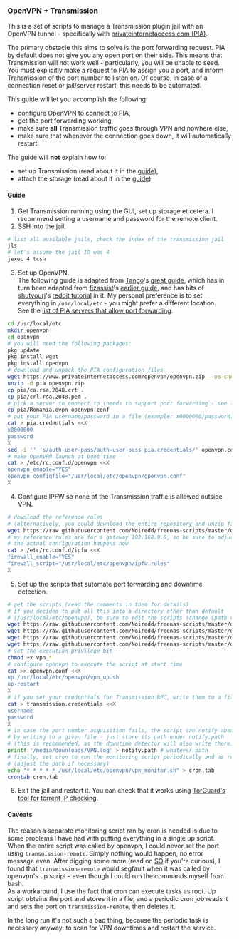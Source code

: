 ### OpenVPN + Transmission

This is a set of scripts to manage a Transmission plugin jail with an OpenVPN tunnel - specifically with [privateinternetaccess.com (PIA)](https://privateinternetaccess.com/).

The primary obstacle this aims to solve is the port forwarding request.
PIA by default does not give you any open port on their side.
This means that Transmission will not work well - particularly, you will be unable to seed.
You must explicitly make a request to PIA to assign you a port,
and inform Transmission of the port number to listen on.
Of course, in case of a connection reset or jail/server restart, this needs to be automated.

This guide will let you accomplish the following:
* configure OpenVPN to connect to PIA,
* get the port forwarding working,
* make sure **all** Transmission traffic goes through VPN and nowhere else,
* make sure that whenever the connection goes down, it will automatically restart.

The guide will **not** explain how to:
* set up Transmission (read about it in the [guide](http://doc.freenas.org/11/plugins.html#installing-plugins)),
* attach the storage (read about it in the [guide](http://doc.freenas.org/11/jails.html#add-storage)).

#### Guide

1. Get Transmission running using the GUI, set up storage et cetera.
I recommend setting a username and password for the remote client.
2. SSH into the jail.
```bash
# list all available jails, check the index of the transmission jail
jls
# let's assume the jail ID was 4
jexec 4 tcsh
```
3. Set up OpenVPN.  
The following guide is adapted from [Tango](https://forums.freenas.org/index.php?members/tango.44547/)'s [great guide](https://forums.freenas.org/index.php?threads/guide-setting-up-transmission-with-openvpn-and-pia.24566/), which has in turn been adapted from [fizassist](https://forums.freenas.org/index.php?members/fizassist.77752/)'s [earlier guide](https://forums.freenas.org/index.php?threads/guide-setting-up-transmission-with-openvpn-and-pia.24566/page-24#post-404858), and has bits of [shutyourj](https://www.reddit.com/user/shutyourj)'s [reddit tutorial](https://www.reddit.com/r/freenas/comments/41fhz3/configuration_guide_for_openvpn_and_ipfw_so_that/) in it.
My personal preference is to set everything in `/usr/local/etc` - you might prefer a different location.  
See the [list of PIA servers that allow port forwarding](https://www.privateinternetaccess.com/helpdesk/kb/articles/how-do-i-enable-port-forwarding-on-my-vpn).
``` bash
cd /usr/local/etc
mkdir openvpn
cd openvpn
# you will need the following packages:
pkg update
pkg install wget
pkg install openvpn
# download and unpack the PIA configuration files
wget https://www.privateinternetaccess.com/openvpn/openvpn.zip --no-check-certificate
unzip -d pia openvpn.zip
cp pia/ca.rsa.2048.crt .
cp pia/crl.rsa.2048.pem .
# pick a server to connect to (needs to support port forwarding - see list above)
cp pia/Romania.ovpn openvpn.conf
# put your PIA username/password in a file (example: x0000000/password)
cat > pia.credentials <<X
x0000000
password
X
sed -i '' 's/auth-user-pass/auth-user-pass pia.credentials/' openvpn.conf
# make OpenVPN launch at boot time
cat > /etc/rc.conf.d/openvpn <<X
openvpn_enable="YES"
openvpn_configfile="/usr/local/etc/openvpn/openvpn.conf"
X
```
4. Configure IPFW so none of the Transmission traffic is allowed outside VPN.
```bash
# download the reference rules
# (alternatively, you could download the entire repository and unzip files)
wget https://raw.githubusercontent.com/Noiredd/freenas-scripts/master/openvpn/ipfw.rules
# my reference rules are for a gateway 192.168.0.0, so be sure to adjust for yours
# the actual configuration happens now
cat > /etc/rc.conf.d/ipfw <<X
firewall_enable="YES"
firewall_script="/usr/local/etc/openvpn/ipfw.rules"
X
```
5. Set up the scripts that automate port forwarding and downtime detection.
```bash
# get the scripts (read the comments in them for details)
# if you decided to put all this into a directory other than default
# (/usr/local/etc/openvpn), be sure to edit the scripts (change $path variable)
wget https://raw.githubusercontent.com/Noiredd/freenas-scripts/master/openvpn/vpn_up.sh
wget https://raw.githubusercontent.com/Noiredd/freenas-scripts/master/openvpn/vpn_request.sh
wget https://raw.githubusercontent.com/Noiredd/freenas-scripts/master/openvpn/vpn_monitor.sh
wget https://raw.githubusercontent.com/Noiredd/freenas-scripts/master/openvpn/vpn_log.sh
# set the execution privilege bit
chmod +x vpn_*
# configure openvpn to execute the script at start time
cat >> openvpn.conf <<X
up /usr/local/etc/openvpn/vpn_up.sh
up-restart
X
# if you set your credentials for Transmission RPC, write them to a file
cat > transmission.credentials <<X
username
password
X
# in case the port number acquisition fails, the script can notify about that
# by writing to a given file - just store its path under notify.path
# (this is recommended, as the downtime detector will also write there)
printf '/media/downloads/VPN.log' > notify.path # whatever path
# finally, set cron to run the monitoring script periodically and as root
# (adjust the path if necessary)
echo "* * * * * /usr/local/etc/openvpn/vpn_monitor.sh" > cron.tab
crontab cron.tab
```
6. Exit the jail and restart it.
You can check that it works using [TorGuard's tool for torrent IP checking](torguard.net/checkmytorrentipaddress.php).

#### Caveats
The reason a separate monitoring script ran by cron is needed is due to some problems I have had with putting everything in a single up script.
When the entire script was called by openvpn, I could never set the port using `transmission-remote`.
Simply nothing would happen, no error message even.
After digging some more (read on [SO](https://unix.stackexchange.com/q/447421/293652) if you're curious), I found that `transmission-remote` would segfault when it was called by openvpn's up script - even though I could run the commands myself from bash.  
As a workaround, I use the fact that cron can execute tasks as root.
Up script obtains the port and stores it in a file,
and a periodic cron job reads it and sets the port on `transmission-remote`, then deletes it.

In the long run it's not such a bad thing, because the periodic task is necessary anyway: to scan for VPN downtimes and restart the service.
